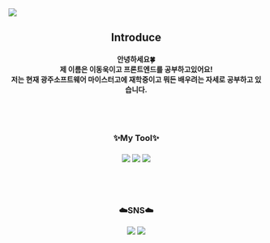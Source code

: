 <img src="https://capsule-render.vercel.app/api?type=wave&color=FFEFD5&height=300&section=header&text=WelCome%20&fontSize=90&fontColor=ffffff" />
<h2 align="center">Introduce<br>
<h4 align="center">안녕하세요🍀<br>제 이름은 이동욱이고 프론트엔드를 공부하고있어요!<br>저는 현재 광주소프트웨어 마이스터고에 재학중이고 뭐든 배우려는
자세로 공부하고 있습니다.</h4><br><br>
 
<h3 align="center">✨My Tool✨<h3>
<p align="center">
<img src="https://img.shields.io/badge/HTML-FFDAB9?style=for-the-badge&logo=HTML5&logoColor=white">
<img src="https://img.shields.io/badge/CSS-FF6B00?style=for-the-badge&logo=CSS3&logoColor=white">
<img src="https://img.shields.io/badge/JavaScript-F7DF1E?style=for-the-badge&logo=JavaScript&logoColor=white"><br>
</p><br><br>

<h3 align="center">☁️SNS☁️</h3>
<p align="center">
<href="https://www.instagram.com/dongwook1207/" target="_blank"><img src="https://img.shields.io/badge/Instargram-FFC0CB?style=flat-square&logo=Instagram&logoColor=white"/>
<href="https://mail.google.com/mail/u/0/?tab=rm&ogbl#inbox" target="_blank"><img src="https://img.shields.io/badge/Gmail-8B89CC?style=flat-square&logo=Gmail&logoColor=white"/>
</p>

